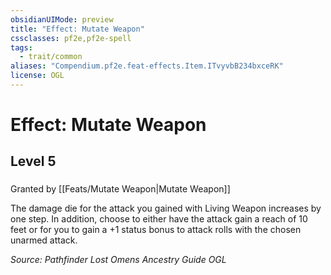 ```yaml
---
obsidianUIMode: preview
title: "Effect: Mutate Weapon"
cssclasses: pf2e,pf2e-spell
tags:
  - trait/common
aliases: "Compendium.pf2e.feat-effects.Item.ITvyvbB234bxceRK"
license: OGL
---
```

# Effect: Mutate Weapon
## Level 5
### 






Granted by [[Feats/Mutate Weapon|Mutate Weapon]]

The damage die for the attack you gained with Living Weapon increases by one step. In addition, choose to either have the attack gain a reach of 10 feet or for you to gain a +1 status bonus to attack rolls with the chosen unarmed attack.

*Source: Pathfinder Lost Omens Ancestry Guide*
*OGL*